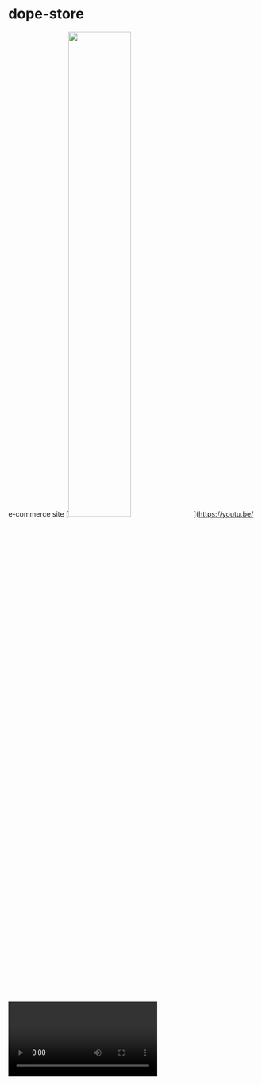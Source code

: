 ﻿# dope-store

e-commerce site
[<img src="https://img.youtube.com/vi/<VIDEO ID>/maxresdefault.jpg" width="50%">](https://youtu.be/<VIDEO ID>)
